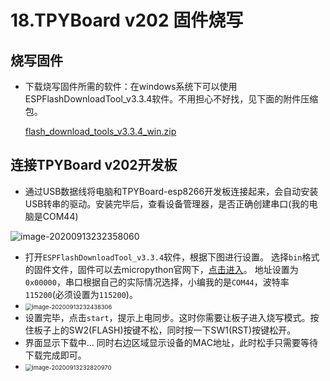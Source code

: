# 18.TPYBoard v202 固件烧写

## 烧写固件

- 下载烧写固件所需的软件：在windows系统下可以使用ESPFlashDownloadTool_v3.3.4软件。不用担心不好找，见下面的附件压缩包。

  [flash_download_tools_v3.3.4_win.zip](http://www.tpyboard.com/ueditor/php/upload/file/20170222/1487749912530684.zip)

## 连接TPYBoard v202开发板

- 通过USB数据线将电脑和TPYBoard-esp8266开发板连接起来，会自动安装USB转串的驱动。安装完毕后，查看设备管理器，是否正确创建串口(我的电脑是COM44)

![image-20200913232358060](https://gitee.com/zr001/writeimges/raw/master/images/image-20200913232358060.png)

- 打开`ESPFlashDownloadTool_v3.3.4`软件，根据下图进行设置。 选择`bin`格式的固件文件，固件可以去micropython官网下，[点击进入](http://micropython.org/download#esp8266)。 地址设置为`0x00000`，串口根据自己的实际情况选择，小编我的是`COM44`，波特率`115200`(必须设置为`115200`)。
- <img src="https://gitee.com/zr001/writeimges/raw/master/images/image-20200913232438306.png" alt="image-20200913232438306" style="zoom:67%;" />
- 设置完毕，点击`start`，提示上电同步。这时你需要让板子进入烧写模式。按住板子上的SW2(FLASH)按键不松，同时按一下SW1(RST)按键松开。
- 界面显示下载中... 同时右边区域显示设备的MAC地址，此时松手只需要等待下载完成即可。
- <img src="https://gitee.com/zr001/writeimges/raw/master/images/image-20200913232820970.png" alt="image-20200913232820970" style="zoom:67%;" />

